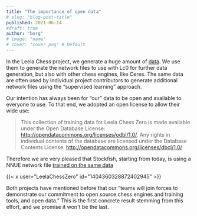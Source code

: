 ```yaml
---
title: "The importance of open data"
# slug: "blog-post-title"
published: 2021-06-14
#draft: true
author: "borg"
# image: "name"
# cover: "cover.png" # Default
---
```


In the Leela Chess project, we generate a huge amount of [data](https://storage.lczero.org/files/). We use them to generate the network files to use with Lc0 for further data generation, but also with other chess engines, like Ceres. The same data are often used by individual project contributors to generate additional network files using the “supervised learning” approach.

<!--more-->

Our intention has always been for “our” data to be open and available to everyone to use. To that end, we adopted an open license to allow their wide use:

>This collection of training data for Leela Chess Zero is made available under the Open Database License: http://opendatacommons.org/licenses/odbl/1.0/. Any rights in individual contents of the database are licensed under the Database Contents License: http://opendatacommons.org/licenses/dbcl/1.0/


Therefore we are very pleased that Stockfish, starting from today, is using a NNUE network file [trained on the same data](https://github.com/official-stockfish/Stockfish/commit/f8c779dbe538315aa6f65556d0acf11640558504)

{{< x user="LeelaChessZero" id="1404360328872402945" >}}

Both projects have mentioned before that our “teams will join forces to demonstrate our commitment to open source chess engines and training tools, and open data.” This is the first concrete result stemming from this effort, and we promise it won't be the last.


